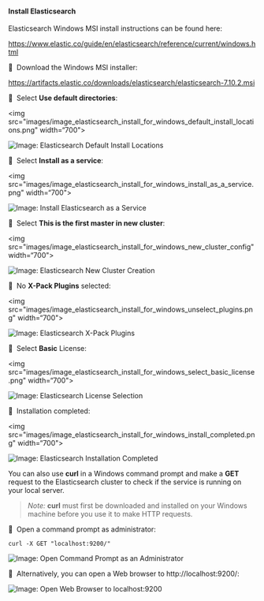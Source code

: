 #### Install Elasticsearch

Elasticsearch Windows MSI install instructions can be found here:  

<a href=“https://www.elastic.co/guide/en/elasticsearch/reference/current/windows.html”>https://www.elastic.co/guide/en/elasticsearch/reference/current/windows.html</a>

🔴 &nbsp;Download the Windows MSI installer: 

<a href=“https://artifacts.elastic.co/downloads/elasticsearch/elasticsearch-7.10.2.msi”>https://artifacts.elastic.co/downloads/elasticsearch/elasticsearch-7.10.2.msi</a>

🔴 &nbsp;Select **Use default directories**:

<img src="images/image_elasticsearch_install_for_windows_default_install_locations.png" width=“700">

![Image: Elasticsearch Default Install Locations](images/image_elasticsearch_install_for_windows_default_install_locations.png)

🔴 &nbsp;Select **Install as a service**:

<img src="images/image_elasticsearch_install_for_windows_install_as_a_service.png" width=“700">
                                                                         
![Image: Install Elasticsearch as a Service](images/image_elasticsearch_install_for_windows_install_as_a_service.png)

🔴 &nbsp;Select **This is the first master in new cluster**:

<img src="images/image_elasticsearch_install_for_windows_new_cluster_config" width=“700">

![Image: Elasticsearch New Cluster Creation](images/image_elasticsearch_install_for_windows_new_cluster_config.png)

🔴 &nbsp;No **X-Pack Plugins**  selected:

<img src="images/image_elasticsearch_install_for_windows_unselect_plugins.png" width=“700">
                                                                         
![Image: Elasticsearch X-Pack Plugins](images/image_elasticsearch_install_for_windows_unselect_plugins.png)

🔴 &nbsp;Select **Basic** License:

<img src="images/image_elasticsearch_install_for_windows_select_basic_license.png" width=“700">

![Image: Elasticsearch License Selection](images/image_elasticsearch_install_for_windows_select_basic_license.png)

🔴 &nbsp;Installation completed:

<img src="images/image_elasticsearch_install_for_windows_install_completed.png" width=“700">
                                                                         
![Image: Elasticsearch Installation Completed](images/image_elasticsearch_install_for_windows_install_completed.png)

You can also use **curl** in a Windows command prompt and make a **GET** request to the Elasticsearch cluster to check if the service is running on your local server.

>_Note:_ **curl** must first be downloaded and installed on your Windows machine before you use it to make HTTP requests.

🔴 &nbsp;Open a command prompt as administrator:
```
curl -X GET "localhost:9200/"
```

![Image: Open Command Prompt as an Administrator](images/image_elasticsearch_install_for_windows_check_cluster_health_on_local_server.png)

🔴 &nbsp;Alternatively, you can open a Web browser to http://localhost:9200/:

![Image: Open Web Browser to localhost:9200](images/image_elasticsearch_install_for_windows_check_cluster_health_by_opening_localhost_9200.png)
